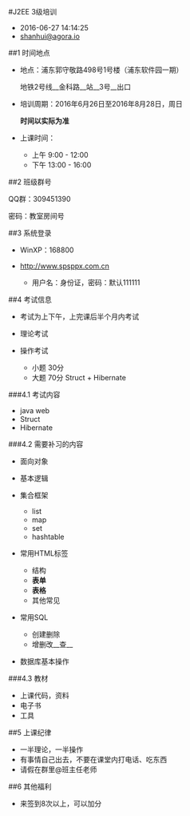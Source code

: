 #J2EE 3级培训

* 2016-06-27 14:14:25
* <shanhui@agora.io>

##1 时间地点

* 地点：浦东郭守敬路498号1号楼（浦东软件园一期）

    地铁2号线__金科路__站__3号__出口
    
* 培训周期：2016年6月26日至2016年8月28日，周日

    __时间以实际为准__
    
* 上课时间：

    * 上午 9:00 - 12:00
    * 下午 13:00 - 16:00
    
##2 班级群号

QQ群：309451390

密码：教室房间号

##3 系统登录

* WinXP：168800
* http://www.spsppx.com.cn
    
    * 用户名：身份证，密码：默认111111

##4 考试信息

* 考试为上下午，上完课后半个月内考试
* 理论考试
* 操作考试

    * 小题 30分
    * 大题 70分 Struct + Hibernate

###4.1 考试内容

* java web
* Struct
* Hibernate

###4.2 需要补习的内容

* 面向对象
* 基本逻辑
* 集合框架

    * list
    * map
    * set
    * hashtable

* 常用HTML标签

    * 结构
    * __表单__
    * __表格__
    * 其他常见

* 常用SQL

    * 创建删除
    * 增删改__查__

* 数据库基本操作

###4.3 教材

* 上课代码，资料
* 电子书
* 工具

##5 上课纪律

* 一半理论，一半操作
* 有事情自己出去，不要在课堂内打电话、吃东西
* 请假在群里@班主任老师

##6 其他福利

* 来签到8次以上，可以加分


